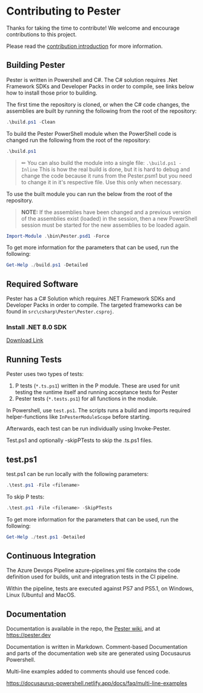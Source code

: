 # Contributing to Pester

Thanks for taking the time to contribute! We welcome and encourage contributions
to this project.

Please read the [contribution introduction](https://pester.dev/docs/contributing/introduction)
for more information.

## Building Pester

Pester is written in Powershell and C#. The C# solution requires .Net
Framework SDKs and Developer Packs in order to compile, see links below
how to install those prior to building.

The first time the repository is cloned, or when the C# code changes, the
assemblies are built by running the following from the root of the
repository:

```powershell
.\build.ps1 -Clean
```

To build the Pester PowerShell module when the PowerShell code is changed
run the following from the root of the repository:

```powershell
.\build.ps1
```

> ✏ You can also build the module into a single file: `.\build.ps1 -Inline`
> This is how the real build is done, but it is hard to debug and change the code because it runs
> from the Pester.psm1 but you need to change it in it's respective file. Use this only when
> necessary.

To use the built module you can run the below from the root of the
repository.

>**NOTE:** If the assemblies have been changed and a previous version of
>the assemblies exist (loaded) in the session, then a new PowerShell session
>must be started for the new assemblies to be loaded again.

```powershell
Import-Module .\bin\Pester.psd1 -Force
```

To get more information for the parameters that can be used, run the following:

```powershell
Get-Help ./build.ps1 -Detailed
```

## Required Software

Pester has a C# Solution which requires .NET Framework SDKs and Developer Packs in order to compile. The targeted frameworks can be found in `src\csharp\Pester\Pester.csproj`.

### Install .NET 8.0 SDK

[Download Link](https://dotnet.microsoft.com/en-us/download/dotnet/8.0)

## Running Tests

Pester uses two types of tests:

1. P tests (`*.ts.ps1`) written in the P module. These are used for unit testing the runtime itself and running acceptance tests for Pester
2. Pester tests (`*.tests.ps1`) for all functions in the module.

In Powershell, use `test.ps1`. The scripts runs a build and imports required helper-functions like `InPesterModuleScope` before starting.

Afterwards, each test can be run individually using Invoke-Pester.

Test.ps1 and optionally -skipPTests to skip the .ts.ps1 files.

## test.ps1

test.ps1 can be run locally with the following parameters:

```powershell
.\test.ps1 -File <filename>
```

To skip P tests:

```powershell
.\test.ps1 -File <filename> -SkipPTests
```

To get more information for the parameters that can be used, run the following:

```powershell
Get-Help ./test.ps1 -Detailed
```

## Continuous Integration

The Azure Devops Pipeline azure-pipelines.yml file contains the code definition used for builds, unit and integration tests in the CI pipeline.

Within the pipeline, tests are executed against PS7 and PS5.1, on Windows, Linux (Ubuntu) and MacOS.

## Documentation

Documentation is available in the repo, the [Pester wiki](https://github.com/pester/Pester/wiki), and at <https://pester.dev>

Documentation is written in Markdown. Comment-based Documentation and parts of the documentation web site are generated using Docusaurus Powershell.

Multi-line examples added to comments should use fenced code.

<https://docusaurus-powershell.netlify.app/docs/faq/multi-line-examples>
